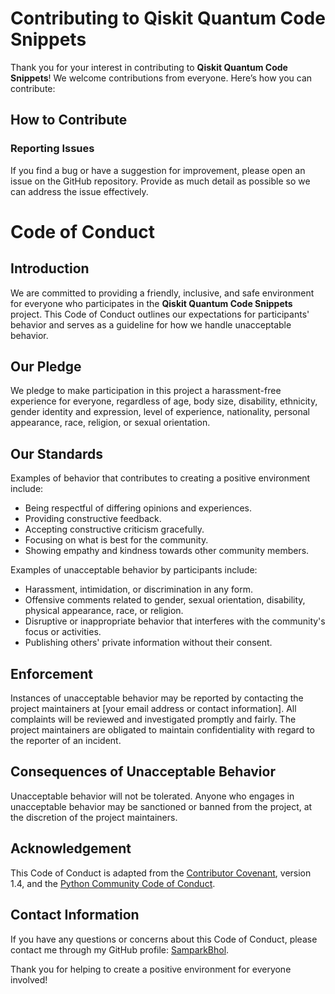 # Contributing to Qiskit Quantum Code Snippets

Thank you for your interest in contributing to **Qiskit Quantum Code Snippets**! We welcome contributions from everyone. Here’s how you can contribute:

## How to Contribute

### Reporting Issues

If you find a bug or have a suggestion for improvement, please open an issue on the GitHub repository. Provide as much detail as possible so we can address the issue effectively.

# Code of Conduct

## Introduction

We are committed to providing a friendly, inclusive, and safe environment for everyone who participates in the **Qiskit Quantum Code Snippets** project. This Code of Conduct outlines our expectations for participants' behavior and serves as a guideline for how we handle unacceptable behavior.

## Our Pledge

We pledge to make participation in this project a harassment-free experience for everyone, regardless of age, body size, disability, ethnicity, gender identity and expression, level of experience, nationality, personal appearance, race, religion, or sexual orientation.

## Our Standards

Examples of behavior that contributes to creating a positive environment include:

- Being respectful of differing opinions and experiences.
- Providing constructive feedback.
- Accepting constructive criticism gracefully.
- Focusing on what is best for the community.
- Showing empathy and kindness towards other community members.

Examples of unacceptable behavior by participants include:

- Harassment, intimidation, or discrimination in any form.
- Offensive comments related to gender, sexual orientation, disability, physical appearance, race, or religion.
- Disruptive or inappropriate behavior that interferes with the community's focus or activities.
- Publishing others' private information without their consent.

## Enforcement

Instances of unacceptable behavior may be reported by contacting the project maintainers at [your email address or contact information]. All complaints will be reviewed and investigated promptly and fairly. The project maintainers are obligated to maintain confidentiality with regard to the reporter of an incident.

## Consequences of Unacceptable Behavior

Unacceptable behavior will not be tolerated. Anyone who engages in unacceptable behavior may be sanctioned or banned from the project, at the discretion of the project maintainers.

## Acknowledgement

This Code of Conduct is adapted from the [Contributor Covenant](https://www.contributor-covenant.org/), version 1.4, and the [Python Community Code of Conduct](https://www.python.org/psf/code-of-conduct/).

## Contact Information

If you have any questions or concerns about this Code of Conduct, please contact me through my GitHub profile: [SamparkBhol](https://github.com/SamparkBhol).

Thank you for helping to create a positive environment for everyone involved!
